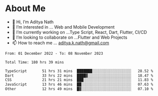 # About Me

- 👋 Hi, I’m Aditya Nath
- 👀 I’m interested in ... Web and Mobile Development
- 🌱 I’m currently working on ...Type Script, React, Dart, Flutter, CI/CD
- 💞️ I’m looking to collaborate on ...Flutter and Web Projects
- 📫 How to reach me ... aditya.k.nath@gmail.com

<!--START_SECTION:waka-->

```txt
From: 01 December 2022 - To: 08 November 2023

Total Time: 180 hrs 39 mins

TypeScript       51 hrs 31 mins  ███████░░░░░░░░░░░░░░░░░░   28.52 %
Dart             33 hrs 22 mins  ████▓░░░░░░░░░░░░░░░░░░░░   18.47 %
CSS              21 hrs 21 mins  ███░░░░░░░░░░░░░░░░░░░░░░   11.83 %
JavaScript       13 hrs 46 mins  ██░░░░░░░░░░░░░░░░░░░░░░░   07.63 %
Other            12 hrs 49 mins  █▓░░░░░░░░░░░░░░░░░░░░░░░   07.10 %
```

<!--END_SECTION:waka-->

<!---
kronosking007/kronosking007 is a ✨ special ✨ repository because its `README.md` (this file) appears on your GitHub profile.
You can click the Preview link to take a look at your changes.
--->
